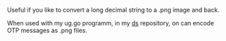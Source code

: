 Useful if you like to convert a long decimal string to a .png image and back.

When used with my ug.go programm, in my [ds](https://github.com/stefanclaas/ds) repository, on can encode OTP messages as
.png files.
